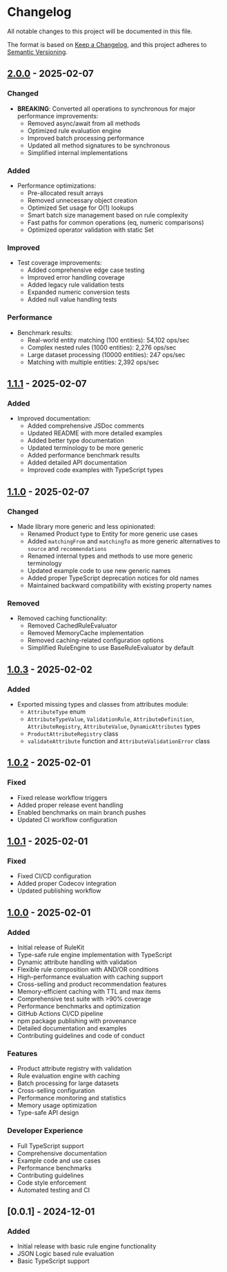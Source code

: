 # Changelog

All notable changes to this project will be documented in this file.

The format is based on [Keep a Changelog](https://keepachangelog.com/en/1.0.0/),
and this project adheres to [Semantic Versioning](https://semver.org/spec/v2.0.0.html).

## [2.0.0] - 2025-02-07

### Changed

- **BREAKING**: Converted all operations to synchronous for major performance improvements:
  - Removed async/await from all methods
  - Optimized rule evaluation engine
  - Improved batch processing performance
  - Updated all method signatures to be synchronous
  - Simplified internal implementations

### Added

- Performance optimizations:
  - Pre-allocated result arrays
  - Removed unnecessary object creation
  - Optimized Set usage for O(1) lookups
  - Smart batch size management based on rule complexity
  - Fast paths for common operations (eq, numeric comparisons)
  - Optimized operator validation with static Set

### Improved

- Test coverage improvements:
  - Added comprehensive edge case testing
  - Improved error handling coverage
  - Added legacy rule validation tests
  - Expanded numeric conversion tests
  - Added null value handling tests

### Performance

- Benchmark results:
  - Real-world entity matching (100 entities): 54,102 ops/sec
  - Complex nested rules (1000 entities): 2,276 ops/sec
  - Large dataset processing (10000 entities): 247 ops/sec
  - Matching with multiple entities: 2,392 ops/sec

## [1.1.1] - 2025-02-07

### Added

- Improved documentation:
  - Added comprehensive JSDoc comments
  - Updated README with more detailed examples
  - Added better type documentation
  - Updated terminology to be more generic
  - Added performance benchmark results
  - Added detailed API documentation
  - Improved code examples with TypeScript types

## [1.1.0] - 2025-02-07

### Changed

- Made library more generic and less opinionated:
  - Renamed Product type to Entity for more generic use cases
  - Added `matchingFrom` and `matchingTo` as more generic alternatives to `source` and `recommendations`
  - Renamed internal types and methods to use more generic terminology
  - Updated example code to use new generic names
  - Added proper TypeScript deprecation notices for old names
  - Maintained backward compatibility with existing property names

### Removed

- Removed caching functionality:
  - Removed CachedRuleEvaluator
  - Removed MemoryCache implementation
  - Removed caching-related configuration options
  - Simplified RuleEngine to use BaseRuleEvaluator by default

## [1.0.3] - 2025-02-02

### Added

- Exported missing types and classes from attributes module:
  - `AttributeType` enum
  - `AttributeTypeValue`, `ValidationRule`, `AttributeDefinition`, `AttributeRegistry`, `AttributeValue`, `DynamicAttributes` types
  - `ProductAttributeRegistry` class
  - `validateAttribute` function and `AttributeValidationError` class

## [1.0.2] - 2025-02-01

### Fixed

- Fixed release workflow triggers
- Added proper release event handling
- Enabled benchmarks on main branch pushes
- Updated CI workflow configuration

## [1.0.1] - 2025-02-01

### Fixed

- Fixed CI/CD configuration
- Added proper Codecov integration
- Updated publishing workflow

## [1.0.0] - 2025-02-01

### Added

- Initial release of RuleKit
- Type-safe rule engine implementation with TypeScript
- Dynamic attribute handling with validation
- Flexible rule composition with AND/OR conditions
- High-performance evaluation with caching support
- Cross-selling and product recommendation features
- Memory-efficient caching with TTL and max items
- Comprehensive test suite with >90% coverage
- Performance benchmarks and optimization
- GitHub Actions CI/CD pipeline
- npm package publishing with provenance
- Detailed documentation and examples
- Contributing guidelines and code of conduct

### Features

- Product attribute registry with validation
- Rule evaluation engine with caching
- Batch processing for large datasets
- Cross-selling configuration
- Performance monitoring and statistics
- Memory usage optimization
- Type-safe API design

### Developer Experience

- Full TypeScript support
- Comprehensive documentation
- Example code and use cases
- Performance benchmarks
- Contributing guidelines
- Code style enforcement
- Automated testing and CI

[2.0.0]: https://github.com/phr3nzy/rulekit/releases/tag/v2.0.0
[1.1.1]: https://github.com/phr3nzy/rulekit/releases/tag/v1.1.1
[1.1.0]: https://github.com/phr3nzy/rulekit/releases/tag/v1.1.0
[1.0.3]: https://github.com/phr3nzy/rulekit/releases/tag/v1.0.3
[1.0.2]: https://github.com/phr3nzy/rulekit/releases/tag/v1.0.2
[1.0.1]: https://github.com/phr3nzy/rulekit/releases/tag/v1.0.1
[1.0.0]: https://github.com/phr3nzy/rulekit/releases/tag/v1.0.0

## [0.0.1] - 2024-12-01

### Added

- Initial release with basic rule engine functionality
- JSON Logic based rule evaluation
- Basic TypeScript support
